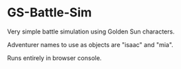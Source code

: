 # GS-Battle-Sim
Very simple battle simulation using Golden Sun characters.

Adventurer names to use as objects are "isaac" and "mia".

Runs entirely in browser console.
